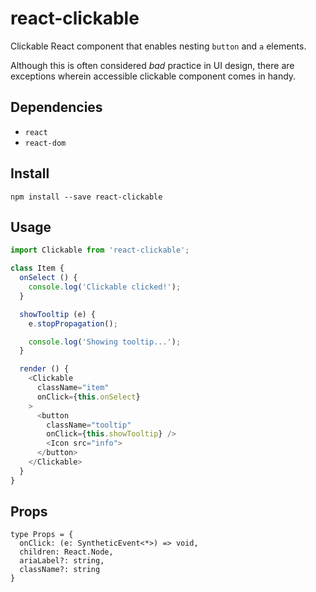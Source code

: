 # react-clickable

Clickable React component that enables nesting `button` and `a` elements.

Although this is often considered _bad_ practice in UI design, there are exceptions wherein accessible clickable component comes in handy.
## Dependencies
- `react`
- `react-dom`

## Install
```
npm install --save react-clickable
```

## Usage
```javascript
import Clickable from 'react-clickable';

class Item {
  onSelect () {
    console.log('Clickable clicked!');
  }

  showTooltip (e) {
    e.stopPropagation();

    console.log('Showing tooltip...');
  }

  render () {
    <Clickable
      className="item"
      onClick={this.onSelect}
    >
      <button
        className="tooltip"
        onClick={this.showTooltip} />
        <Icon src="info">
      </button>
    </Clickable>
  }
}
```

## Props
```
type Props = {
  onClick: (e: SyntheticEvent<*>) => void,
  children: React.Node,
  ariaLabel?: string,
  className?: string
}
```
